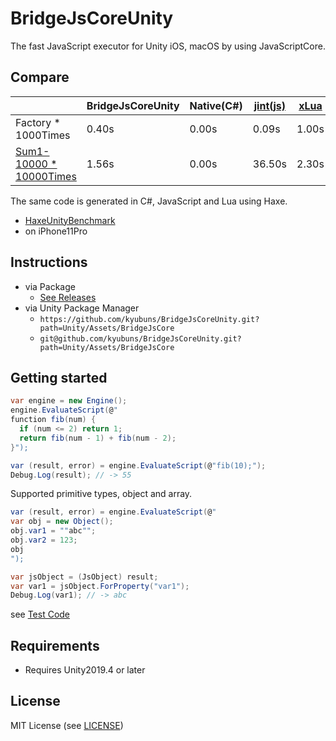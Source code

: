 # BridgeJsCoreUnity

The fast JavaScript executor for Unity iOS, macOS by using JavaScriptCore.

## Compare

| | BridgeJsCoreUnity | Native(C#) | [jint(js)](https://github.com/sebastienros/jint) | [xLua](https://github.com/Tencent/xLua) |
| --- | --- | --- | --- | --- |
| Factory * 1000Times | 0.40s | 0.00s | 0.09s | 1.00s |
| [Sum1-10000 * 10000Times](https://github.com/kyubuns/HaxeUnityBenchmark/blob/master/Haxe/src/bench/Main.hx#L10) | 1.56s | 0.00s | 36.50s | 2.30s |

The same code is generated in C#, JavaScript and Lua using Haxe.

- [HaxeUnityBenchmark](https://github.com/kyubuns/HaxeUnityBenchmark)
- on iPhone11Pro

## Instructions

- via Package
  - [See Releases](https://github.com/kyubuns/BridgeJsCoreUnity/releases)
- via Unity Package Manager
  - `https://github.com/kyubuns/BridgeJsCoreUnity.git?path=Unity/Assets/BridgeJsCore`
  - `git@github.com/kyubuns/BridgeJsCoreUnity.git?path=Unity/Assets/BridgeJsCore`

## Getting started

```csharp
var engine = new Engine();
engine.EvaluateScript(@"
function fib(num) {
  if (num <= 2) return 1;
  return fib(num - 1) + fib(num - 2);
}");

var (result, error) = engine.EvaluateScript(@"fib(10);");
Debug.Log(result); // -> 55
```

Supported primitive types, object and array.

```csharp
var (result, error) = engine.EvaluateScript(@"
var obj = new Object();
obj.var1 = ""abc"";
obj.var2 = 123;
obj
");

var jsObject = (JsObject) result;
var var1 = jsObject.ForProperty("var1");
Debug.Log(var1); // -> abc
```

see [Test Code](https://github.com/kyubuns/BridgeJsCoreUnity/blob/master/Unity/Assets/Tests/BridgeJsCoreTest.cs)

## Requirements

- Requires Unity2019.4 or later

## License

MIT License (see [LICENSE](LICENSE))

